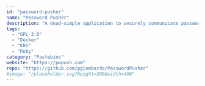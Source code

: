 ```yaml
---
id: "password-pusher"
name: "Password Pusher"
description: "A dead-simple application to securely communicate passwords (or text) over the web. Passwords automatically expire after a certain number of views and/or time has passed."
tags:
  - "GPL-3.0"
  - "Docker"
  - "K8S"
  - "Ruby"
category: "Pastebins"
website: "https://pwpush.com"
repo: "https://github.com/pglombardo/PasswordPusher"
#image: "/placeholder.svg?height=300&width=400"
---
```


